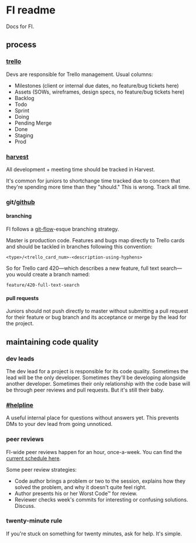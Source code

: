 # FI readme

Docs for FI.

## process

### [trello](https://trello.com/functionalimperative)

Devs are responsible for Trello management. Usual columns:

* Milestones (client or internal due dates, no feature/bug tickets here)
* Assets (SOWs, wireframes, design specs, no feature/bug tickets here)
* Backlog
* Todo
* Sprint
* Doing
* Pending Merge
* Done
* Staging
* Prod

### [harvest](https://functionalimperative.harvestapp.com)

All development + meeting time should be tracked in Harvest.

It's common for juniors to shortchange time tracked due to concern that they're spending more time than they "should." This is wrong. Track all time.

### git/[github](https://github.com/func-i)

#### branching

FI follows a [git-flow](http://jeffkreeftmeijer.com/2010/why-arent-you-using-git-flow/)-esque branching strategy.

Master is production code. Features and bugs map directly to Trello cards and should be tackled in branches following this convention:

```unix
<type>/<trello_card_num>-<description-using-hyphens>
```

So for Trello card 420—which describes a new feature, full text search—you would create a branch named:

```unix
feature/420-full-text-search
```

#### pull requests

Juniors should not push directly to master without submitting a pull request for their feature or bug branch and its acceptance or merge by the lead for the project.

## maintaining code quality

### dev leads

The dev lead for a project is responsible for its code quality. Sometimes the lead will be the only developer. Sometimes they'll be developing alongside another developer. Sometimes their only relationship with the code base will be through peer reviews and pull requests. But it's still their baby.

### [#helpline](https://funci.slack.com/messages/helpline/)

A useful internal place for questions without answers yet. This prevents DMs to your dev lead from going unnoticed.

### peer reviews

FI-wide peer reviews happen for an hour, once-a-week. You can find the [current schedule here](https://docs.google.com/spreadsheets/d/11Sjxgiet-l6QmKZAPMVogAkPBl6veiQkKQB97QQLru8/edit#gid=0).

Some peer review strategies:

* Code author brings a problem or two to the session, explains how they solved the problem, and why it doesn't quite feel right.
* Author presents his or her Worst Code™ for review.
* Reviewer checks week's commits for interesting or confusing solutions. Discuss.

### twenty-minute rule

If you're stuck on something for twenty minutes, ask for help. It's simple.